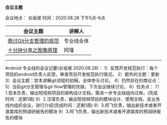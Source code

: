 **会议主题**

会议地点： 长坂坡  时间：2020.08.28       下午5点-6点

| 会议主题                                                     | 讲解人 |
| ------------------------------------------------------------ | ------ |
| [商讨Git分支管理的规范](http://192.168.11.214:8087/android-team/androidteamtogether/blob/master/开发规范/git分支规范初稿.md) | 专业线全体 |
| [十分钟分享之图像原理](http://192.168.11.214:8087/android-team/androidteamtogether/blob/master/技术分享会议/图形原理.md) | 阿瑾 |

-------

Android 专业线的会议记要(长坂坡 2020.08.28)：
1）反馈开发规范执行：每个项目的android负责人反馈，审查项目开发规范执行情况。
2）题外的主题：更新
3）会议主题：宫本讲解git流程的初稿，全体参与讨论。
4）仍然存在的商议点：
5）当前git分支管理与git flow管理的优缺，下次会议继续讨论。
6）任务点：
7）1.宫本负责，输出短视频项目的架构设计文档，需进一步专业线组内过审。(完成时间：还剩1周)
8）2.涳濛负责，输出短视频项目的模块设计、使用文档，且业务线内组织会议，进行介绍(完成时间：还剩1周)
9）3.阿飞负责，输出新技术或者开源类库的预调研报告的模块
9）3.阿飞负责，输出新技术或者开源类库的预调研报告的模块